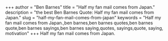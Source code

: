 +++
author = "Ben Barnes"
title = "Half my fan mail comes from Japan."
description = "the best Ben Barnes Quote: Half my fan mail comes from Japan."
slug = "half-my-fan-mail-comes-from-japan"
keywords = "Half my fan mail comes from Japan.,ben barnes,ben barnes quotes,ben barnes quote,ben barnes sayings,ben barnes saying,quotes, sayings,quote, saying, motivation"
+++
Half my fan mail comes from Japan.
